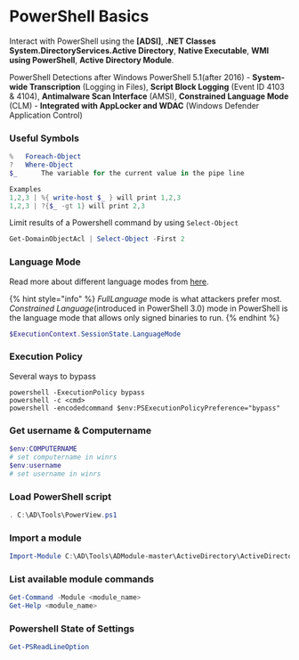 # PowerShell Basics

Interact with PowerShell using the **\[ADSI]**, **.NET Classes System.DirectoryServices.Active Directory**, **Native Executable**, **WMI using PowerShell**, **Active Directory Module**.&#x20;

PowerShell Detections after Windows PowerShell 5.1(after 2016) - **System-wide Transcription** (Logging in Files), **Script Block Logging** (Event ID 4103 & 4104), **Antimalware Scan Interface** (AMSI), **Constrained Language Mode** (CLM) - **Integrated with AppLocker and WDAC** (Windows Defender Application Control)

### Useful Symbols

```powershell
%	Foreach-Object
?	Where-Object
$_      The variable for the current value in the pipe line

Examples
1,2,3 | %{ write-host $_ } will print 1,2,3
1,2,3 | ?{$_ -gt 1} will print 2,3
```

Limit results of a Powershell command by using `Select-Object`

```powershell
Get-DomainObjectAcl | Select-Object -First 2
```

### Language Mode

Read more about different language modes from [here](https://learn.microsoft.com/en-us/powershell/module/microsoft.powershell.core/about/about_language_modes?view=powershell-7.5). &#x20;

{% hint style="info" %}
_FullLanguage_ mode is what attackers prefer most. _Constrained Language_(introduced in PowerShell 3.0) mode in PowerShell is the language mode that allows only signed binaries to run.
{% endhint %}

```powershell
$ExecutionContext.SessionState.LanguageMode
```

### Execution Policy

Several ways to bypass

```batch
powershell -ExecutionPolicy bypass
powershell -c <cmd>
powershell -encodedcommand $env:PSExecutionPolicyPreference="bypass" 
```

### Get username & Computername

```powershell
$env:COMPUTERNAME
# set computername in winrs
$env:username
# set username in winrs
```

### Load PowerShell script

```powershell
. C:\AD\Tools\PowerView.ps1
```

### Import a module

```powershell
Import-Module C:\AD\Tools\ADModule-master\ActiveDirectory\ActiveDirectory.psd1
```

### List available module commands

```powershell
Get-Command -Module <module_name>
Get-Help <module_name>
```

### Powershell State of Settings

```powershell
Get-PSReadLineOption
```
